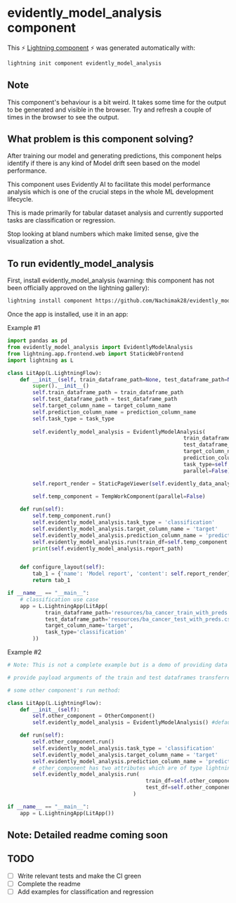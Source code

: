 # evidently_model_analysis component

This ⚡ [Lightning component](lightning.ai) ⚡ was generated automatically with:

```bash
lightning init component evidently_model_analysis
```

## Note
This component's behaviour is a bit weird. It takes some time for the output to be generated and visible in the browser. Try and refresh a couple of times in the browser to see the output.

## What problem is this component solving?
After training our model and generating predictions, this component helps identify if there is any kind of Model drift seen based on the model performance.

This component uses Evidently AI to facilitate this model performance analysis which is one of the crucial steps in the whole ML development lifecycle.

This is made primarily for tabular dataset analysis and currently supported tasks are classification or regression.

Stop looking at bland numbers which make limited sense, give the visualization a shot.

## To run evidently_model_analysis

First, install evidently_model_analysis (warning: this component has not been officially approved on the lightning gallery):

```bash
lightning install component https://github.com/Nachimak28/evidently_model_analysis
```

Once the app is installed, use it in an app:

Example #1

```python
import pandas as pd
from evidently_model_analysis import EvidentlyModelAnalysis
from lightning.app.frontend.web import StaticWebFrontend
import lightning as L

class LitApp(L.LightningFlow):
    def __init__(self, train_dataframe_path=None, test_dataframe_path=None, target_column_name=None, prediction_column_name=None, task_type='classification') -> None:
        super().__init__()
        self.train_dataframe_path = train_dataframe_path
        self.test_dataframe_path = test_dataframe_path
        self.target_column_name = target_column_name
        self.prediction_column_name = prediction_column_name
        self.task_type = task_type
        
        self.evidently_model_analysis = EvidentlyModelAnalysis(
                                                        train_dataframe_path=self.train_dataframe_path,
                                                        test_dataframe_path=self.test_dataframe_path,
                                                        target_column_name=self.target_column_name,
                                                        prediction_column_name=self.prediction_column_name,
                                                        task_type=self.task_type,
                                                        parallel=False)

        self.report_render = StaticPageViewer(self.evidently_data_analysis.report_parent_path)
        
        self.temp_component = TempWorkComponent(parallel=False)

    def run(self):
        self.temp_component.run()
        self.evidently_model_analysis.task_type = 'classification'
        self.evidently_model_analysis.target_column_name = 'target'
        self.evidently_model_analysis.prediction_column_name = 'prediction'
        self.evidently_model_analysis.run(train_df=self.temp_component.train_df, test_df=self.temp_component.test_df)
        print(self.evidently_model_analysis.report_path)


    def configure_layout(self):
        tab_1 = {'name': 'Model report', 'content': self.report_render}
        return tab_1

if __name__ == "__main__":
    # classification use case
    app = L.LightningApp(LitApp(
            train_dataframe_path='resources/ba_cancer_train_with_preds.csv',
            test_dataframe_path='resources/ba_cancer_test_with_preds.csv',
            target_column_name='target',
            task_type='classification'
        ))
```


Example #2

```python
# Note: This is not a complete example but is a demo of providing data to the component during the execution of the run method of some other component instead of providing data during the initialization

# provide payload arguments of the train and test dataframes transferred from another component

# some other component's run method:

class LitApp(L.LightningFlow):
    def __init__(self):
        self.other_component = OtherComponent()
        self.evidently_model_analysis = EvidentlyModelAnalysis() #default initialization

    def run(self):
        self.other_component.run()
        self.evidently_model_analysis.task_type = 'classification'
        self.evidently_model_analysis.target_column_name = 'target'
        self.evidently_model_analysis.prediction_column_name = 'prediction'
        # other_component has two attributes which are of type lightning.app.storage.payload.Payload
        self.evidently_model_analysis.run(
                                            train_df=self.other_component.train_df, 
                                            test_df=self.other_component.test_df
                                        )

if __name__ == "__main__":
    app = L.LightningApp(LitApp())

```

## Note: Detailed readme coming soon


## TODO

- [ ] Write relevant tests and make the CI green
- [ ] Complete the readme
- [ ] Add examples for classification and regression